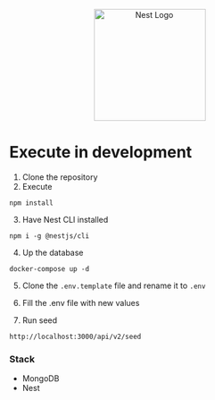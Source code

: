 <p align="center">
  <a href="http://nestjs.com/" target="blank"><img src="https://nestjs.com/img/logo-small.svg" width="200" alt="Nest Logo" /></a>
</p>

# Execute in development

1. Clone the repository
2. Execute

```
npm install
```

3. Have Nest CLI installed

```
npm i -g @nestjs/cli
```

4. Up the database

```
docker-compose up -d
```

5. Clone the `.env.template` file and rename it to `.env`

6. Fill the .env file with new values

7. Run seed

```
http://localhost:3000/api/v2/seed
```

### Stack

- MongoDB
- Nest
